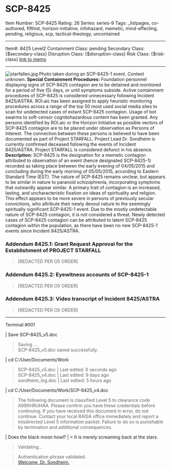 # SCP-8425
Item Number: SCP-8425
Rating: 26
Series: series-9
Tags: _listpages, co-authored, fifthist, horizon-initiative, infohazard, memetic, mind-affecting, pending, religious, scp, tactical-theology, uncontained

---

Item#: 8425
Level2
Containment Class:
pending
Secondary Class:
{$secondary-class}
Disruption Class:
{$disruption-class}
Risk Class:
{$risk-class}
[link to memo](/classification-committee-memo)  

* * *
![starfallen.jpg](https://scp-wiki.wdfiles.com/local--files/fragment:scp-8425-0/starfallen.jpg)
Photo taken during an SCP-8425-1 event. Context unknown.
**Special Containment Procedures:** Foundation personnel displaying signs of SCP-8425 contagion are to be detained and monitored for a period of five (5) days, or until symptoms subside. Active containment procedures of SCP-8425 is considered unnecessary following Incident 8425/ASTRA.
ROI.aic has been assigned to apply heuristic monitoring procedures across a range of the top 50 most used social media sites to scan for undetected cases of extant SCP-8425 contagion. Usage of bot swarms to soft-censor cognitohazardous content has been granted.
Any persons identified by ROI.aic or the Horizon Initiative as possible vectors of SCP-8425 contagion are to be placed under observation as Persons of Interest. The connection between these persons is believed to have been documented as part of Project STARFALL. Project Lead Dr. Sondheim is currently confirmed deceased following the events of Incident 8425/ASTRA. Project STARFALL is considered defunct in his absence.
**Description:** SCP-8425 is the designation for a memetic contagion attributed to observation of an event (hence designated SCP-8425-1) recorded as taking place between the early evening of 04/05/2015 and concluding during the early morning of 05/05/2015, according to Eastern Standard Time (EST). The nature of SCP-8425 remains unclear, but appears to be similar in nature to paranoid schizophrenia, incorporating symptoms that outwardly appear similar.
A primary trait of contagion is an increased, lasting, and uncharacteristic fixation on ideas of spirituality and religion. This effect appears to be more severe in persons of previously secular convictions, who attribute their newly devout nature to the seemingly spiritually significant SCP-8425-1 event. Due to the mostly undetectable nature of SCP-8425 contagion, it is not considered a threat. Newly detected cases of SCP-8425 contagion can be attributed to latent SCP-8425 contagion within the population, as there have been no new SCP-8425-1 events since Incident 8425/ASTRA.
### Addendum 8425.1: Grant Request Approval for the Establishment of PROJECT STARFALL
> [REDACTED PER O5 ORDER]
### Addendum 8425.2: Eyewitness accounts of SCP-8425-1
> [REDACTED PER O5 ORDER]
### **Addendum 8425.3:** Video transcript of Incident 8425/ASTRA
> [REDACTED PER O5 ORDER]
* * *
Terminal #001
  
  
  
| Save SCP-8425_v5.doc  

> Saving …  
>  SCP-8425_v5.doc saved successfully.
  
| cd C:/User/Documents/Work  

> SCP-8425_v5.doc | Last edited: 0 seconds ago  
>  SCP-8425_v4.doc | Last edited: 9 days ago  
>  sondheim_log.doc | Last edited: 5 hours ago
  
| cd C:/User/Documents/Work/SCP-8425_v4.doc  

> The following document is classified Level 5 to clearance code A99XHRUHAA. Please confirm you have these credentials before continuing. If you have received this document in error, do not continue. Contact your local RAISA office immediately and report a misdirected Level 5 information packet. Failure to do so is punishable by termination and additional consequences.
  
| Does the black moon howl?
| > It is merely screaming back at the stars.  

> Validating…
  

> Authentication phrase validated.  
>  [Welcome, Dr. Sondheim.](https://scp-wiki.wikidot.com/scp-8425/offset/1)
  